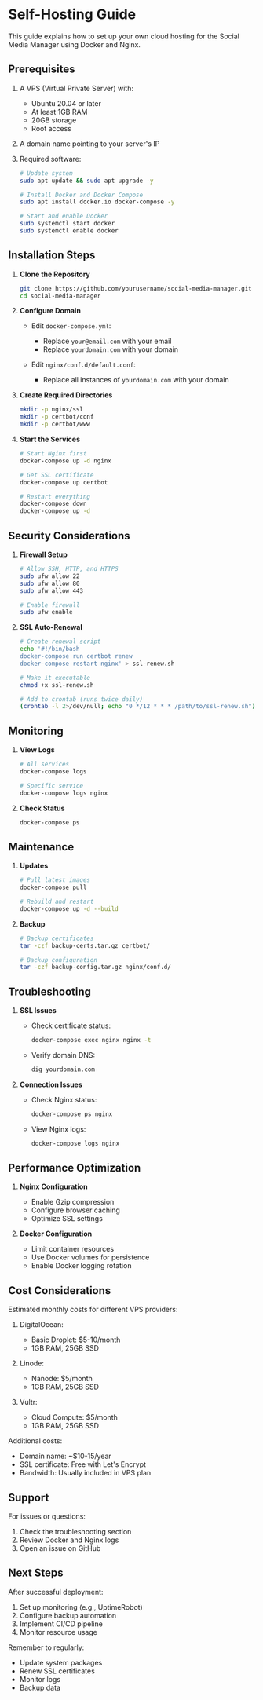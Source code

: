 # Self-Hosting Guide

This guide explains how to set up your own cloud hosting for the Social Media Manager using Docker and Nginx.

## Prerequisites

1. A VPS (Virtual Private Server) with:
   - Ubuntu 20.04 or later
   - At least 1GB RAM
   - 20GB storage
   - Root access

2. A domain name pointing to your server's IP

3. Required software:
   ```bash
   # Update system
   sudo apt update && sudo apt upgrade -y

   # Install Docker and Docker Compose
   sudo apt install docker.io docker-compose -y

   # Start and enable Docker
   sudo systemctl start docker
   sudo systemctl enable docker
   ```

## Installation Steps

1. **Clone the Repository**
   ```bash
   git clone https://github.com/yourusername/social-media-manager.git
   cd social-media-manager
   ```

2. **Configure Domain**
   - Edit `docker-compose.yml`:
     - Replace `your@email.com` with your email
     - Replace `yourdomain.com` with your domain

   - Edit `nginx/conf.d/default.conf`:
     - Replace all instances of `yourdomain.com` with your domain

3. **Create Required Directories**
   ```bash
   mkdir -p nginx/ssl
   mkdir -p certbot/conf
   mkdir -p certbot/www
   ```

4. **Start the Services**
   ```bash
   # Start Nginx first
   docker-compose up -d nginx

   # Get SSL certificate
   docker-compose up certbot

   # Restart everything
   docker-compose down
   docker-compose up -d
   ```

## Security Considerations

1. **Firewall Setup**
   ```bash
   # Allow SSH, HTTP, and HTTPS
   sudo ufw allow 22
   sudo ufw allow 80
   sudo ufw allow 443

   # Enable firewall
   sudo ufw enable
   ```

2. **SSL Auto-Renewal**
   ```bash
   # Create renewal script
   echo '#!/bin/bash
   docker-compose run certbot renew
   docker-compose restart nginx' > ssl-renew.sh

   # Make it executable
   chmod +x ssl-renew.sh

   # Add to crontab (runs twice daily)
   (crontab -l 2>/dev/null; echo "0 */12 * * * /path/to/ssl-renew.sh") | crontab -
   ```

## Monitoring

1. **View Logs**
   ```bash
   # All services
   docker-compose logs

   # Specific service
   docker-compose logs nginx
   ```

2. **Check Status**
   ```bash
   docker-compose ps
   ```

## Maintenance

1. **Updates**
   ```bash
   # Pull latest images
   docker-compose pull

   # Rebuild and restart
   docker-compose up -d --build
   ```

2. **Backup**
   ```bash
   # Backup certificates
   tar -czf backup-certs.tar.gz certbot/

   # Backup configuration
   tar -czf backup-config.tar.gz nginx/conf.d/
   ```

## Troubleshooting

1. **SSL Issues**
   - Check certificate status:
     ```bash
     docker-compose exec nginx nginx -t
     ```
   - Verify domain DNS:
     ```bash
     dig yourdomain.com
     ```

2. **Connection Issues**
   - Check Nginx status:
     ```bash
     docker-compose ps nginx
     ```
   - View Nginx logs:
     ```bash
     docker-compose logs nginx
     ```

## Performance Optimization

1. **Nginx Configuration**
   - Enable Gzip compression
   - Configure browser caching
   - Optimize SSL settings

2. **Docker Configuration**
   - Limit container resources
   - Use Docker volumes for persistence
   - Enable Docker logging rotation

## Cost Considerations

Estimated monthly costs for different VPS providers:

1. DigitalOcean:
   - Basic Droplet: $5-10/month
   - 1GB RAM, 25GB SSD

2. Linode:
   - Nanode: $5/month
   - 1GB RAM, 25GB SSD

3. Vultr:
   - Cloud Compute: $5/month
   - 1GB RAM, 25GB SSD

Additional costs:
- Domain name: ~$10-15/year
- SSL certificate: Free with Let's Encrypt
- Bandwidth: Usually included in VPS plan

## Support

For issues or questions:
1. Check the troubleshooting section
2. Review Docker and Nginx logs
3. Open an issue on GitHub

## Next Steps

After successful deployment:
1. Set up monitoring (e.g., UptimeRobot)
2. Configure backup automation
3. Implement CI/CD pipeline
4. Monitor resource usage

Remember to regularly:
- Update system packages
- Renew SSL certificates
- Monitor logs
- Backup data
